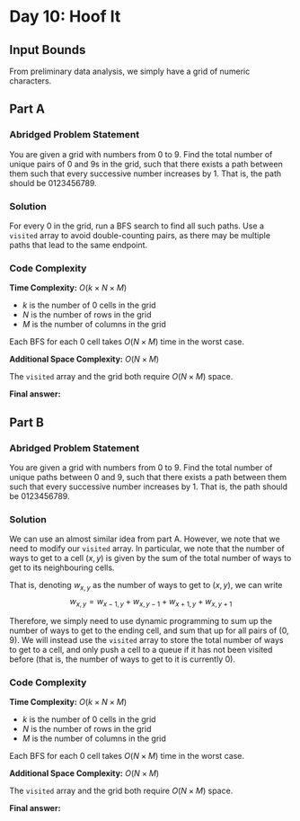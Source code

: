 # Day 10: Hoof It

## Input Bounds

From preliminary data analysis, we simply have a grid of numeric characters.

## Part A

### Abridged Problem Statement

You are given a grid with numbers from 0 to 9. Find the total number of unique pairs of 0 and 9s in the grid, such that there exists a path between them such that every successive number increases by 1. That is, the path should be 0123456789. 

### Solution

For every 0 in the grid, run a BFS search to find all such paths. Use a `visited` array to avoid double-counting pairs, as there may be multiple paths that lead to the same endpoint.

### Code Complexity

**Time Complexity:** $O(k \times N \times M)$

* $k$ is the number of 0 cells in the grid
* $N$ is the number of rows in the grid
* $M$ is the number of columns in the grid

Each BFS for each 0 cell takes $O(N \times M)$ time in the worst case.

**Additional Space Complexity:** $O(N \times M)$

The `visited` array and the grid both require $O(N \times M)$ space.

**Final answer:**

## Part B

### Abridged Problem Statement

You are given a grid with numbers from 0 to 9. Find the total number of unique paths between 0 and 9, such that there exists a path between them such that every successive number increases by 1. That is, the path should be 0123456789. 

### Solution

We can use an almost similar idea from part A. However, we note that we need to modify our `visited` array. In particular, we note that the number of ways to get to a cell $(x, y)$ is given by the sum of the total number of ways to get to its neighbouring cells.

That is, denoting $w_{x,y}$ as the number of ways to get to $(x,y)$, we can write 
$$w_{x,y} = w_{x-1,y} + w_{x,y-1} + w_{x+1,y} + w_{x,y+1}$$

Therefore, we simply need to use dynamic programming to sum up the number of ways to get to the ending cell, and sum that up for all pairs of (0, 9). We will instead use the `visited` array to store the total number of ways to get to a cell, and only push a cell to a queue if it has not been visited before (that is, the number of ways to get to it is currently 0).

### Code Complexity

**Time Complexity:** $O(k \times N \times M)$

* $k$ is the number of 0 cells in the grid
* $N$ is the number of rows in the grid
* $M$ is the number of columns in the grid

Each BFS for each 0 cell takes $O(N \times M)$ time in the worst case.

**Additional Space Complexity:** $O(N \times M)$

The `visited` array and the grid both require $O(N \times M)$ space.

**Final answer:**
